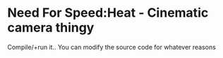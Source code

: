 # Need For Speed:Heat - Cinematic camera thingy
Compile/+run it..
You can modify the source code for whatever reasons
